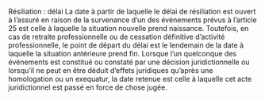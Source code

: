Résiliation : délai
La date à partir de laquelle le délai de résiliation est ouvert à l’assuré en raison de la survenance d’un des événements prévus à l’article 25 est celle à laquelle la situation nouvelle prend naissance.
Toutefois, en cas de retraite professionnelle ou de cessation définitive d’activité professionnelle, le point de départ du délai est le lendemain de la date à laquelle la situation antérieure prend fin.
Lorsque l’un quelconque des événements est constitué ou constaté par une décision juridictionnelle ou lorsqu’il ne peut en être déduit d’effets juridiques qu’après une homologation ou un exequatur, la date retenue est celle à laquelle cet acte juridictionnel est passé en force de chose jugée.